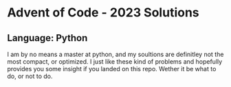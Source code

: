 # Advent of Code - 2023 Solutions

## Language: Python

I am by no means a master at python, and my soultions are definitley not the most compact, or optimized. I just like these kind of problems and hopefully provides you some insight if you landed on this repo. Wether it be what to do, or not to do.